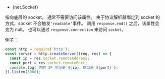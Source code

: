 <!-- YAML
added: v0.3.0
-->

* {net.Socket}

指向底层的 socket。
通常不需要访问该属性。
由于协议解析器绑定到 socket 的方式，socket 不会触发`'readable'`事件。
调用 `response.end()` 之后，该属性会变为 null。 
也可以通过 `response.connection` 来访问 `socket`。

例子：

```js
const http = require('http');
const server = http.createServer((req, res) => {
  const ip = res.socket.remoteAddress;
  const port = res.socket.remotePort;
  console.log(`你的 IP 地址是 ${ip}，端口是 ${port}`);
}).listen(3000);
```

